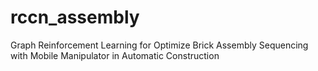 # rccn_assembly
Graph Reinforcement Learning for Optimize Brick Assembly Sequencing with Mobile Manipulator in Automatic Construction
